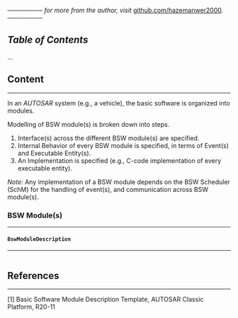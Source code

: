 ──────── *for more from the author, visit* [github.com/hazemanwer2000](https://github.com/hazemanwer2000). ────────
## *Table of Contents*
...
## Content
---
In an *AUTOSAR* system (e.g., a vehicle), the basic software is organized into modules.

Modelling of BSW module(s) is broken down into steps.
1. Interface(s) across the different BSW module(s) are specified.
2. Internal Behavior of every BSW module is specified, in terms of Event(s) and Executable Entity(s).
3. An Implementation is specified (e.g., C-code implementation of every executable entity).

*Note:* Any implementation of a BSW module depends on the BSW Scheduler (SchM) for the handling of event(s), and communication across BSW module(s).
### BSW Module(s)
---
#### `BswModuleDescription`
---
```plantuml

```
## References
---
[1] Basic Software Module Description Template, AUTOSAR Classic Platform, R20-11
